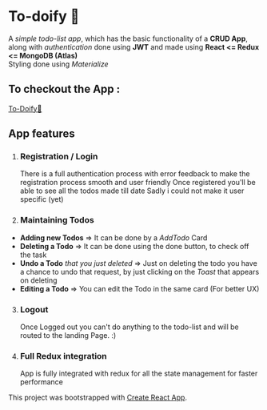 # To-doify 📝

A _simple todo-list app_, which has the basic functionality of a **CRUD App**,<br>
along with _authentication_ done using **JWT** and made using **React <= Redux <= MongoDB (Atlas)**<br>
Styling done using _Materialize_

## To checkout the App :

[To-Doify📝](https://to-doify.herokuapp.com/ "To-doify")

## App features

1. ### Registration / Login

    There is a full authentication process with error feedback to make the registration process smooth and user friendly
    Once registered you'll be able to see all the todos made till date
    Sadly i could not make it user specific (yet)

2. ### Maintaining Todos

-   **Adding new Todos** => It can be done by a _AddTodo_ Card
-   **Deleting a Todo** => It can be done using the done button, to check off the task
-   **Undo a Todo** *that you just deleted* => Just on deleting the todo you have a chance to undo that request, by just clicking on the _Toast_ that appears on deleting
-   **Editing a Todo** => You can edit the Todo in the same card (For better UX)

3. ### Logout

    Once Logged out you can't do anything to the todo-list and will be routed to the landing Page. :)

4. ### Full Redux integration
    App is fully integrated with redux for all the state management for faster performance

This project was bootstrapped with [Create React App](https://github.com/facebook/create-react-app).
